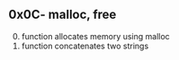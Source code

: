 ## 0x0C- malloc, free
0. function allocates memory using malloc
1. function concatenates two strings
